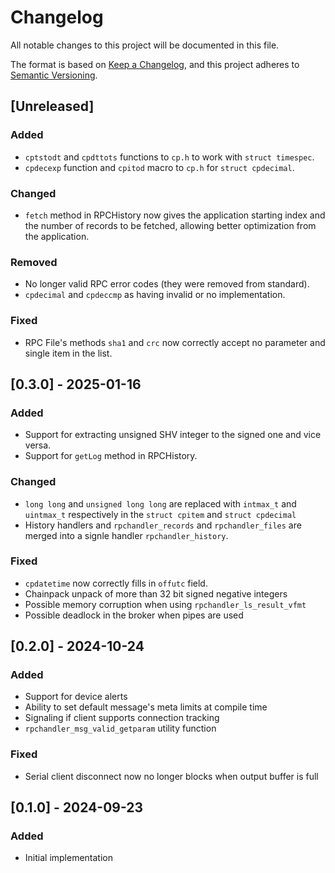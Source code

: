 # Changelog
All notable changes to this project will be documented in this file.

The format is based on [Keep a Changelog](https://keepachangelog.com/en/1.1.0/),
and this project adheres to [Semantic Versioning](https://semver.org/spec/v2.0.0.html).

## [Unreleased]
### Added
- `cptstodt` and `cpdttots` functions to `cp.h` to work with `struct timespec`.
- `cpdecexp` function and `cpitod` macro to `cp.h` for `struct cpdecimal`.

### Changed
- `fetch` method in RPCHistory now gives the application starting index
  and the number of records to be fetched, allowing better optimization
  from the application.

### Removed
- No longer valid RPC error codes (they were removed from standard).
- `cpdecimal` and `cpdeccmp` as having invalid or no implementation.

### Fixed
- RPC File's methods `sha1` and `crc` now correctly accept no parameter and
  single item in the list.


## [0.3.0] - 2025-01-16
### Added
- Support for extracting unsigned SHV integer to the signed one and vice versa.
- Support for `getLog` method in RPCHistory.

### Changed
- `long long` and `unsigned long long` are replaced with `intmax_t` and
  `uintmax_t` respectively in the `struct cpitem` and `struct cpdecimal`
- History handlers and `rpchandler_records` and `rpchandler_files` are merged
  into a signle handler `rpchandler_history`.

### Fixed
- `cpdatetime` now correctly fills in `offutc` field.
- Chainpack unpack of more than 32 bit signed negative integers
- Possible memory corruption when using `rpchandler_ls_result_vfmt`
- Possible deadlock in the broker when pipes are used


## [0.2.0] - 2024-10-24
### Added
- Support for device alerts
- Ability to set default message's meta limits at compile time
- Signaling if client supports connection tracking
- `rpchandler_msg_valid_getparam` utility function

### Fixed
- Serial client disconnect now no longer blocks when output buffer is full


## [0.1.0] - 2024-09-23
### Added
- Initial implementation
